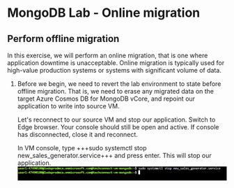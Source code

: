 # MongoDB Lab - Online migration

## Perform offline migration

In this exercise, we will perform an online migration, that is one where application downtime is unacceptable. Online migration is typically used for high-value production systems or systems with significant volume of data.

1. Before we begin, we need to revert the lab environment to state before offline migration. That is, we need to erase any migrated data on the target Azure Cosmos DB for MongoDB vCore, and repoint our application to write into source VM.

   Let's reconnect to our source VM and stop our application. Switch to Edge browser. Your console should still be open and active. If console has disconnected, close it and reconnect.

   In VM console, type +++sudo systemctl stop new_sales_generator.service+++ and press enter. This will stop our application.
   ![console3](./media/console3.png?raw=true) 

